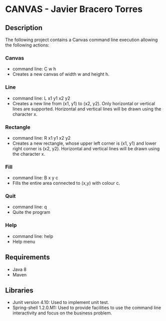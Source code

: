 # CANVAS - Javier Bracero Torres
## Description
The following project contains a Canvas command line execution allowing the following actions:

### Canvas
* command line: C w h
* Creates a new canvas of width w and height h.

### Line
* command line: L x1 y1 x2 y2
* Creates a new line from (x1, y1) to (x2, y2). Only horizontal or vertical lines are supported. Horizontal and vertical lines will be drawn using the character x.

### Rectangle
* command line: R x1 y1 x2 y2
* Creates a new rectangle, whose upper left corner is (x1, y1) and lower right corner is (x2, y2). Horizontal and vertical lines will be drawn using the character x.

### Fill
* command line: B x y c
* Fills the entire area connected to (x,y) with colour c.

### Quit
* command line: q
* Quite the program

### Help
* command line: help
* Help menu

## Requirements
* Java 8
* Maven

## Libraries
* Junit version 4.10: Used to implement unit test.
* Spring-shell 1.2.0.M1: Used to provide facilities to use the command line interactivity and focus on the business problem.